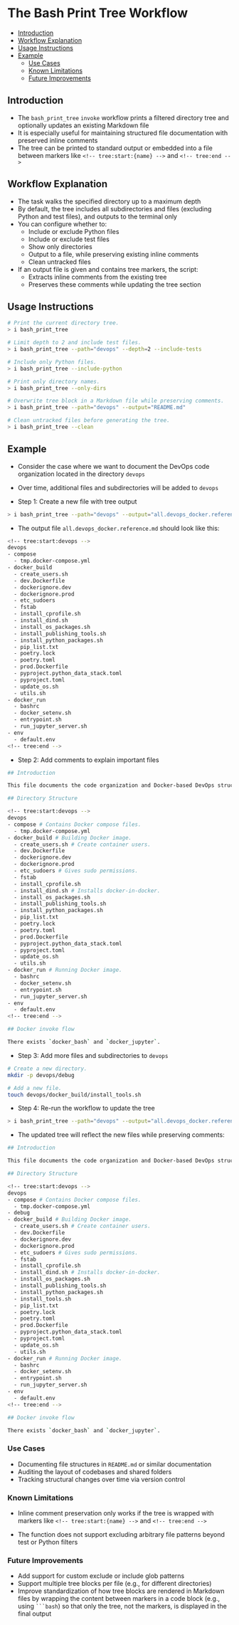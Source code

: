 # The Bash Print Tree Workflow

<!-- toc -->

- [Introduction](#introduction)
- [Workflow Explanation](#workflow-explanation)
- [Usage Instructions](#usage-instructions)
- [Example](#example)
  * [Use Cases](#use-cases)
  * [Known Limitations](#known-limitations)
  * [Future Improvements](#future-improvements)

<!-- tocstop -->

## Introduction

- The `bash_print_tree` `invoke` workflow prints a filtered directory tree and
  optionally updates an existing Markdown file
- It is especially useful for maintaining structured file documentation with
  preserved inline comments
- The tree can be printed to standard output or embedded into a file between
  markers like `<!-- tree:start:{name} -->` and `<!-- tree:end -->`

## Workflow Explanation

- The task walks the specified directory up to a maximum depth
- By default, the tree includes all subdirectories and files (excluding Python
  and test files), and outputs to the terminal only
- You can configure whether to:
  - Include or exclude Python files
  - Include or exclude test files
  - Show only directories
  - Output to a file, while preserving existing inline comments
  - Clean untracked files
- If an output file is given and contains tree markers, the script:
  - Extracts inline comments from the existing tree
  - Preserves these comments while updating the tree section

## Usage Instructions

```bash
# Print the current directory tree.
> i bash_print_tree

# Limit depth to 2 and include test files.
> i bash_print_tree --path="devops" --depth=2 --include-tests

# Include only Python files.
> i bash_print_tree --include-python

# Print only directory names.
> i bash_print_tree --only-dirs

# Overwrite tree block in a Markdown file while preserving comments.
> i bash_print_tree --path="devops" --output="README.md"

# Clean untracked files before generating the tree.
> i bash_print_tree --clean
```

## Example

- Consider the case where we want to document the DevOps code organization
  located in the directory `devops`
- Over time, additional files and subdirectories will be added to `devops`

- Step 1: Create a new file with tree output

```bash
> i bash_print_tree --path="devops" --output="all.devops_docker.reference.md"
```

- The output file `all.devops_docker.reference.md` should look like this:

```bash
<!-- tree:start:devops -->
devops
- compose
  - tmp.docker-compose.yml
- docker_build
  - create_users.sh
  - dev.Dockerfile
  - dockerignore.dev
  - dockerignore.prod
  - etc_sudoers
  - fstab
  - install_cprofile.sh
  - install_dind.sh
  - install_os_packages.sh
  - install_publishing_tools.sh
  - install_python_packages.sh
  - pip_list.txt
  - poetry.lock
  - poetry.toml
  - prod.Dockerfile
  - pyproject.python_data_stack.toml
  - pyproject.toml
  - update_os.sh
  - utils.sh
- docker_run
  - bashrc
  - docker_setenv.sh
  - entrypoint.sh
  - run_jupyter_server.sh
- env
  - default.env
<!-- tree:end -->
```

- Step 2: Add comments to explain important files

```bash
## Introduction

This file documents the code organization and Docker-based DevOps structure.

## Directory Structure

<!-- tree:start:devops -->
devops
- compose # Contains Docker compose files.
  - tmp.docker-compose.yml
- docker_build # Building Docker image.
  - create_users.sh # Create container users.
  - dev.Dockerfile
  - dockerignore.dev
  - dockerignore.prod
  - etc_sudoers # Gives sudo permissions.
  - fstab
  - install_cprofile.sh
  - install_dind.sh # Installs docker-in-docker.
  - install_os_packages.sh
  - install_publishing_tools.sh
  - install_python_packages.sh
  - pip_list.txt
  - poetry.lock
  - poetry.toml
  - prod.Dockerfile
  - pyproject.python_data_stack.toml
  - pyproject.toml
  - update_os.sh
  - utils.sh
- docker_run # Running Docker image.
  - bashrc
  - docker_setenv.sh
  - entrypoint.sh
  - run_jupyter_server.sh
- env
  - default.env
<!-- tree:end -->

## Docker invoke flow

There exists `docker_bash` and `docker_jupyter`.
```

- Step 3: Add more files and subdirectories to `devops`

```bash
# Create a new directory.
mkdir -p devops/debug

# Add a new file.
touch devops/docker_build/install_tools.sh
```

- Step 4: Re-run the workflow to update the tree

```bash
> i bash_print_tree --path="devops" --output="all.devops_docker.reference.md"
```

- The updated tree will reflect the new files while preserving comments:

```bash
## Introduction

This file documents the code organization and Docker-based DevOps structure.

## Directory Structure

<!-- tree:start:devops -->
devops
- compose # Contains Docker compose files.
  - tmp.docker-compose.yml
- debug
- docker_build # Building Docker image.
  - create_users.sh # Create container users.
  - dev.Dockerfile
  - dockerignore.dev
  - dockerignore.prod
  - etc_sudoers # Gives sudo permissions.
  - fstab
  - install_cprofile.sh
  - install_dind.sh # Installs docker-in-docker.
  - install_os_packages.sh
  - install_publishing_tools.sh
  - install_python_packages.sh
  - install_tools.sh
  - pip_list.txt
  - poetry.lock
  - poetry.toml
  - prod.Dockerfile
  - pyproject.python_data_stack.toml
  - pyproject.toml
  - update_os.sh
  - utils.sh
- docker_run # Running Docker image.
  - bashrc
  - docker_setenv.sh
  - entrypoint.sh
  - run_jupyter_server.sh
- env
  - default.env
<!-- tree:end -->

## Docker invoke flow

There exists `docker_bash` and `docker_jupyter`.
```

### Use Cases

- Documenting file structures in `README.md` or similar documentation
- Auditing the layout of codebases and shared folders
- Tracking structural changes over time via version control

### Known Limitations

- Inline comment preservation only works if the tree is wrapped with markers
  like `<!-- tree:start:{name} -->` and `<!-- tree:end -->`

- The function does not support excluding arbitrary file patterns beyond test or
  Python filters

### Future Improvements

- Add support for custom exclude or include glob patterns
- Support multiple tree blocks per file (e.g., for different directories)
- Improve standardization of how tree blocks are rendered in Markdown files by
  wrapping the content between markers in a code block (e.g., using ` ```bash `)
  so that only the tree, not the markers, is displayed in the final output
